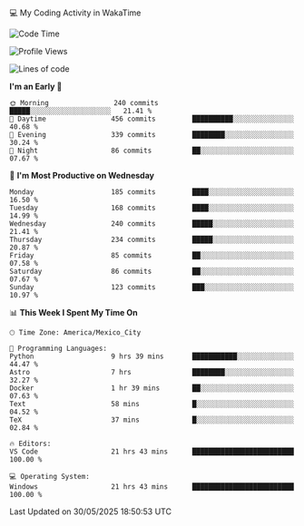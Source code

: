 💻 My Coding Activity in WakaTime
<!--START_SECTION:waka-->
![Code Time](http://img.shields.io/badge/Code%20Time-480%20hrs%2032%20mins-blue)

![Profile Views](http://img.shields.io/badge/Profile%20Views-0-blue)

![Lines of code](https://img.shields.io/badge/From%20Hello%20World%20I%27ve%20Written-2.2%20million%20lines%20of%20code-blue)

**I'm an Early 🐤** 

```text
🌞 Morning                240 commits         █████░░░░░░░░░░░░░░░░░░░░   21.41 % 
🌆 Daytime                456 commits         ██████████░░░░░░░░░░░░░░░   40.68 % 
🌃 Evening                339 commits         ████████░░░░░░░░░░░░░░░░░   30.24 % 
🌙 Night                  86 commits          ██░░░░░░░░░░░░░░░░░░░░░░░   07.67 % 
```
📅 **I'm Most Productive on Wednesday** 

```text
Monday                   185 commits         ████░░░░░░░░░░░░░░░░░░░░░   16.50 % 
Tuesday                  168 commits         ████░░░░░░░░░░░░░░░░░░░░░   14.99 % 
Wednesday                240 commits         █████░░░░░░░░░░░░░░░░░░░░   21.41 % 
Thursday                 234 commits         █████░░░░░░░░░░░░░░░░░░░░   20.87 % 
Friday                   85 commits          ██░░░░░░░░░░░░░░░░░░░░░░░   07.58 % 
Saturday                 86 commits          ██░░░░░░░░░░░░░░░░░░░░░░░   07.67 % 
Sunday                   123 commits         ███░░░░░░░░░░░░░░░░░░░░░░   10.97 % 
```


📊 **This Week I Spent My Time On** 

```text
🕑︎ Time Zone: America/Mexico_City

💬 Programming Languages: 
Python                   9 hrs 39 mins       ███████████░░░░░░░░░░░░░░   44.47 % 
Astro                    7 hrs               ████████░░░░░░░░░░░░░░░░░   32.27 % 
Docker                   1 hr 39 mins        ██░░░░░░░░░░░░░░░░░░░░░░░   07.63 % 
Text                     58 mins             █░░░░░░░░░░░░░░░░░░░░░░░░   04.52 % 
TeX                      37 mins             █░░░░░░░░░░░░░░░░░░░░░░░░   02.84 % 

🔥 Editors: 
VS Code                  21 hrs 43 mins      █████████████████████████   100.00 % 

💻 Operating System: 
Windows                  21 hrs 43 mins      █████████████████████████   100.00 % 
```


 Last Updated on 30/05/2025 18:50:53 UTC
<!--END_SECTION:waka-->
